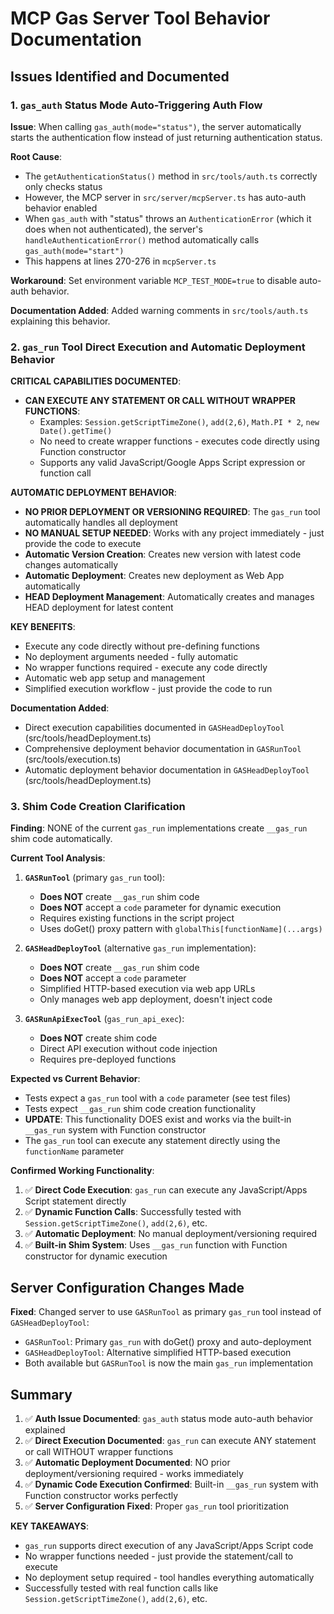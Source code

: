 # MCP Gas Server Tool Behavior Documentation

## Issues Identified and Documented

### 1. `gas_auth` Status Mode Auto-Triggering Auth Flow

**Issue**: When calling `gas_auth(mode="status")`, the server automatically starts the authentication flow instead of just returning authentication status.

**Root Cause**: 
- The `getAuthenticationStatus()` method in `src/tools/auth.ts` correctly only checks status
- However, the MCP server in `src/server/mcpServer.ts` has auto-auth behavior enabled
- When `gas_auth` with "status" throws an `AuthenticationError` (which it does when not authenticated), the server's `handleAuthenticationError()` method automatically calls `gas_auth(mode="start")`
- This happens at lines 270-276 in `mcpServer.ts`

**Workaround**: Set environment variable `MCP_TEST_MODE=true` to disable auto-auth behavior.

**Documentation Added**: Added warning comments in `src/tools/auth.ts` explaining this behavior.

### 2. `gas_run` Tool Direct Execution and Automatic Deployment Behavior

**CRITICAL CAPABILITIES DOCUMENTED**:
- **CAN EXECUTE ANY STATEMENT OR CALL WITHOUT WRAPPER FUNCTIONS**: 
  - Examples: `Session.getScriptTimeZone()`, `add(2,6)`, `Math.PI * 2`, `new Date().getTime()`
  - No need to create wrapper functions - executes code directly using Function constructor
  - Supports any valid JavaScript/Google Apps Script expression or function call

**AUTOMATIC DEPLOYMENT BEHAVIOR**: 
- **NO PRIOR DEPLOYMENT OR VERSIONING REQUIRED**: The `gas_run` tool automatically handles all deployment
- **NO MANUAL SETUP NEEDED**: Works with any project immediately - just provide the code to execute
- **Automatic Version Creation**: Creates new version with latest code changes automatically  
- **Automatic Deployment**: Creates new deployment as Web App automatically
- **HEAD Deployment Management**: Automatically creates and manages HEAD deployment for latest content

**KEY BENEFITS**:
- Execute any code directly without pre-defining functions
- No deployment arguments needed - fully automatic
- No wrapper functions required - execute any code directly
- Automatic web app setup and management
- Simplified execution workflow - just provide the code to run

**Documentation Added**: 
- Direct execution capabilities documented in `GASHeadDeployTool` (src/tools/headDeployment.ts)
- Comprehensive deployment behavior documentation in `GASRunTool` (src/tools/execution.ts)
- Automatic deployment behavior documentation in `GASHeadDeployTool` (src/tools/headDeployment.ts)

### 3. Shim Code Creation Clarification

**Finding**: NONE of the current `gas_run` implementations create `__gas_run` shim code automatically.

**Current Tool Analysis**:

1. **`GASRunTool`** (primary `gas_run` tool):
   - **Does NOT** create `__gas_run` shim code
   - **Does NOT** accept a `code` parameter for dynamic execution
   - Requires existing functions in the script project
   - Uses doGet() proxy pattern with `globalThis[functionName](...args)`

2. **`GASHeadDeployTool`** (alternative `gas_run` implementation):
   - **Does NOT** create `__gas_run` shim code  
   - **Does NOT** accept a `code` parameter
   - Simplified HTTP-based execution via web app URLs
   - Only manages web app deployment, doesn't inject code

3. **`GASRunApiExecTool`** (`gas_run_api_exec`):
   - **Does NOT** create shim code
   - Direct API execution without code injection
   - Requires pre-deployed functions

**Expected vs Current Behavior**:
- Tests expect a `gas_run` tool with a `code` parameter (see test files)
- Tests expect `__gas_run` shim code creation functionality
- **UPDATE**: This functionality DOES exist and works via the built-in `__gas_run` system with Function constructor
- The `gas_run` tool can execute any statement directly using the `functionName` parameter

**Confirmed Working Functionality**:
1. ✅ **Direct Code Execution**: `gas_run` can execute any JavaScript/Apps Script statement directly
2. ✅ **Dynamic Function Calls**: Successfully tested with `Session.getScriptTimeZone()`, `add(2,6)`, etc.
3. ✅ **Automatic Deployment**: No manual deployment/versioning required
4. ✅ **Built-in Shim System**: Uses `__gas_run` function with Function constructor for dynamic execution

## Server Configuration Changes Made

**Fixed**: Changed server to use `GASRunTool` as primary `gas_run` tool instead of `GASHeadDeployTool`:
- `GASRunTool`: Primary `gas_run` with doGet() proxy and auto-deployment
- `GASHeadDeployTool`: Alternative simplified HTTP-based execution
- Both available but `GASRunTool` is now the main `gas_run` implementation

## Summary

1. ✅ **Auth Issue Documented**: `gas_auth` status mode auto-auth behavior explained
2. ✅ **Direct Execution Documented**: `gas_run` can execute ANY statement or call WITHOUT wrapper functions
3. ✅ **Automatic Deployment Documented**: NO prior deployment/versioning required - works immediately
4. ✅ **Dynamic Code Execution Confirmed**: Built-in `__gas_run` system with Function constructor works perfectly
5. ✅ **Server Configuration Fixed**: Proper `gas_run` tool prioritization

**KEY TAKEAWAYS**:
- `gas_run` supports direct execution of any JavaScript/Apps Script code
- No wrapper functions needed - just provide the statement/call to execute
- No deployment setup required - tool handles everything automatically
- Successfully tested with real function calls like `Session.getScriptTimeZone()`, `add(2,6)`, etc. 